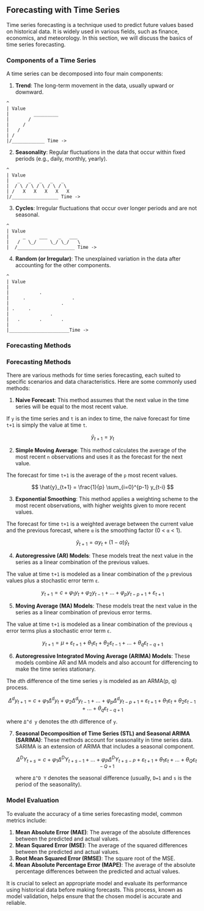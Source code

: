 ## Forecasting with Time Series

Time series forecasting is a technique used to predict future values based on historical data. It is widely used in various fields, such as finance, economics, and meteorology. In this section, we will discuss the basics of time series forecasting.

### Components of a Time Series

A time series can be decomposed into four main components:

1. **Trend**: The long-term movement in the data, usually upward or downward.

```
^
| Value 
|         _________
|       /
|     /
|   /
| /
|/____________ Time ->
```

2. **Seasonality**: Regular fluctuations in the data that occur within fixed periods (e.g., daily, monthly, yearly).

```
^
| Value 
|   _   _   _   _   _
|  / \ / \ / \ / \ / \
| /   X   X   X   X   X
|/_________________ Time ->

```

3. **Cycles**: Irregular fluctuations that occur over longer periods and are not seasonal.

```
^
| Value 
|     _     ___    _   ___
|   /   \_/     \_/ \_/   \
|  /_____________________ Time ->

```

4. **Random (or Irregular)**: The unexplained variation in the data after accounting for the other components.

```
^
| Value 
|
|           . 
|     .                 . 
|                   .
| .     .
|               .
|   .       .       .   
|
|______________________Time ->
```

### Forecasting Methods

### Forecasting Methods

There are various methods for time series forecasting, each suited to specific scenarios and data characteristics. Here are some commonly used methods:

1. **Naive Forecast**: This method assumes that the next value in the time series will be equal to the most recent value.

If `y` is the time series and `t` is an index to time, the naive forecast for time `t+1` is simply the value at time `t`.

$$
\hat{y}_{t+1} = y_t
$$

2. **Simple Moving Average**: This method calculates the average of the most recent `n` observations and uses it as the forecast for the next value.

The forecast for time `t+1` is the average of the `p` most recent values.

$$
\hat{y}_{t+1} = \frac{1}{p} \sum_{i=0}^{p-1} y_{t-i}
$$

3. **Exponential Smoothing**: This method applies a weighting scheme to the most recent observations, with higher weights given to more recent values.

The forecast for time `t+1` is a weighted average between the current value and the previous forecast, where `α` is the smoothing factor (0 < `α` < 1).

$$
\hat{y}_{t+1} = αy_t + (1 - α)\hat{y}_t
$$

4. **Autoregressive (AR) Models**: These models treat the next value in the series as a linear combination of the previous values.

The value at time `t+1` is modeled as a linear combination of the `p` previous values plus a stochastic error term `ε`.

$$
y_{t+1} = c + φ_1y_t + φ_2y_{t-1} + ... + φ_py_{t-p+1} + ε_{t+1}
$$

5. **Moving Average (MA) Models**: These models treat the next value in the series as a linear combination of previous error terms.

The value at time `t+1` is modeled as a linear combination of the previous `q` error terms plus a stochastic error term `ε`.

$$
y_{t+1} = μ + ε_{t+1} + θ_1ε_t + θ_2ε_{t-1} + ... + θ_qε_{t-q+1}
$$

6. **Autoregressive Integrated Moving Average (ARIMA) Models**: These models combine AR and MA models and also account for differencing to make the time series stationary.

The `d`th difference of the time series `y` is modeled as an ARMA(p, q) process.

$$
Δ^d y_{t+1} = c + φ_1Δ^d y_t + φ_2Δ^d y_{t-1} + ... + φ_pΔ^d y_{t-p+1} + ε_{t+1} + θ_1ε_t + θ_2ε_{t-1} + ... + θ_qε_{t-q+1}
$$

where `Δ^d y` denotes the `d`th difference of `y`.

7. **Seasonal Decomposition of Time Series (STL) and Seasonal ARIMA (SARIMA)**: These methods account for seasonality in time series data. SARIMA is an extension of ARIMA that includes a seasonal component.

    $$
    Δ^D Y_{t+s} = c + φ_1Δ^D Y_{t+s-1} + ... + φ_PΔ^D Y_{t+s-P} + ε_{t+1} + θ_1ε_t + ... + θ_Qε_{t-Q+1}
    $$

    where `Δ^D Y` denotes the seasonal difference (usually, `D=1` and `s` is the period of the seasonality).

### Model Evaluation

To evaluate the accuracy of a time series forecasting model, common metrics include:

1. **Mean Absolute Error (MAE)**: The average of the absolute differences between the predicted and actual values.
2. **Mean Squared Error (MSE)**: The average of the squared differences between the predicted and actual values.
3. **Root Mean Squared Error (RMSE)**: The square root of the MSE.
4. **Mean Absolute Percentage Error (MAPE)**: The average of the absolute percentage differences between the predicted and actual values.

It is crucial to select an appropriate model and evaluate its performance using historical data before making forecasts. This process, known as model validation, helps ensure that the chosen model is accurate and reliable.
